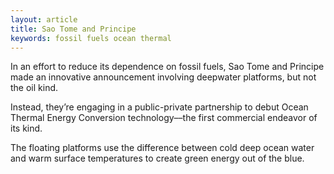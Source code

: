 ```yaml
---
layout: article
title: Sao Tome and Principe
keywords: fossil fuels ocean thermal
---
```


In an effort to reduce its dependence on fossil fuels, Sao Tome and Principe made an innovative announcement involving deepwater platforms, but not the oil kind.

Instead, they’re engaging in a public-private partnership to debut Ocean Thermal Energy Conversion technology––the first commercial endeavor of its kind.

The floating platforms use the difference between cold deep ocean water and warm surface temperatures to create green energy out of the blue.

